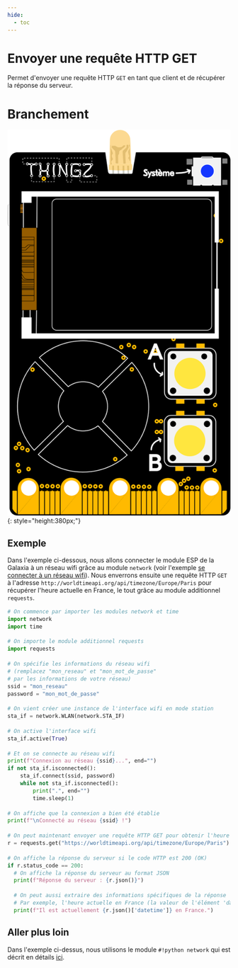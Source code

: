 ```yaml
---
hide:
  - toc
---
```


# Envoyer une requête HTTP GET
Permet d'envoyer une requête HTTP `GET` en tant que client et de récupérer la réponse du serveur.

# Branchement
![Carte Galaxia](../../img/galaxia_board.svg){: style="height:380px;"}

## Exemple
Dans l'exemple ci-dessous, nous allons connecter le module ESP de la Galaxia à un réseau wifi grâce au module `network` (voir l'exemple [se connecter à un réseau wifi](./connecter_wifi_station.md)). Nous enverrons ensuite une requête HTTP `GET` à l'adresse `http://worldtimeapi.org/api/timezone/Europe/Paris` pour récupérer l'heure actuelle en France, le tout grâce au module additionnel `requests`.

```python
# On commence par importer les modules network et time
import network
import time

# On importe le module additionnel requests
import requests

# On spécifie les informations du réseau wifi
# (remplacez "mon_reseau" et "mon_mot_de_passe" 
# par les informations de votre réseau)
ssid = "mon_reseau"
password = "mon_mot_de_passe"

# On vient créer une instance de l'interface wifi en mode station
sta_if = network.WLAN(network.STA_IF)

# On active l'interface wifi
sta_if.active(True)

# Et on se connecte au réseau wifi
print(f"Connexion au réseau {ssid}...", end="")
if not sta_if.isconnected():
    sta_if.connect(ssid, password)
    while not sta_if.isconnected():
        print(".", end="")
        time.sleep(1)

# On affiche que la connexion a bien été établie
print(f"\nConnecté au réseau {ssid} !")

# On peut maintenant envoyer une requête HTTP GET pour obtenir l'heure actuelle en France
r = requests.get("https://worldtimeapi.org/api/timezone/Europe/Paris")

# On affiche la réponse du serveur si le code HTTP est 200 (OK)
if r.status_code == 200:
  # On affiche la réponse du serveur au format JSON
  print(f"Réponse du serveur : {r.json()}")

  # On peut aussi extraire des informations spécifiques de la réponse
  # Par exemple, l'heure actuelle en France (la valeur de l'élément 'datetime')
  print(f"Il est actuellement {r.json()['datetime']} en France.")
```

## Aller plus loin
Dans l'exemple ci-dessus, nous utilisons le module `#!python network` qui est décrit en détails [ici](https://docs.micropython.org/en/v1.12/library/network.html#module-network).